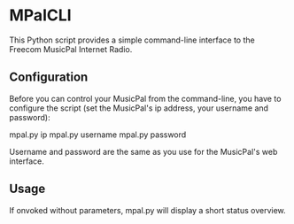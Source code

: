 # MPalCLI

This Python script provides a simple command-line interface to the
Freecom MusicPal Internet Radio.


## Configuration

Before you can control your MusicPal from the command-line, you have to
configure the script (set the MusicPal's ip address, your username and
password):

mpal.py ip <musicpalIP>
mpal.py username <username>
mpal.py password <password>

Username and password are the same as you use for the MusicPal's web
interface.


## Usage

If onvoked without parameters, mpal.py will display a short status
overview.
